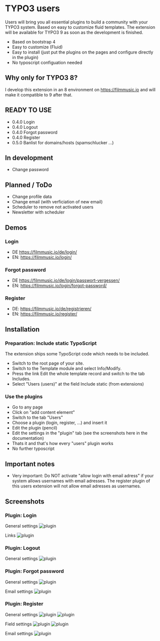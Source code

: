 # TYPO3 users

Users will bring you all essential plugins to build a community with your TYPO3 system. Based on easy to customize fluid templates. The extension will be available for TYPO3 9 as soon as the development is finished.

* Based on bootstrap 4
* Easy to customize (Fluid)
* Easy to install (just put the plugins on the pages and configure directly in the plugin)
* No typoscript configuation needed

## Why only for TYPO3 8?

I develop this extension in an 8 environment on https://filmmusic.io and will make it compatible to 9 after that.

## READY TO USE

* 0.4.0 Login
* 0.4.0 Logout
* 0.4.0 Forgot password
* 0.4.0 Register
* 0.5.0 Banlist for domains/hosts (spamschlucker ...)

## In development

* Change password

## Planned / ToDo

* Change profile data
* Change email (with verficiation of new email)
* Scheduler to remove not activated users
* Newsletter with scheduler

## Demos

### Login
* DE https://filmmusic.io/de/login/
* EN: https://filmmusic.io/login/

### Forgot password
* DE https://filmmusic.io/de/login/passwort-vergessen/
* EN: https://filmmusic.io/login/forgot-password/

### Register
* DE: https://filmmusic.io/de/registrieren/
* EN: https://filmmusic.io/register/

## Installation

### Preparation: Include static TypoScript
The extension ships some TypoScript code which needs to be included.

* Switch to the root page of your site.
* Switch to the Template module and select Info/Modify.
* Press the link Edit the whole template record and switch to the tab Includes.
* Select "Users (users)" at the field Include static (from extensions)

### Use the plugins

* Go to any page
* Click on "add content element"
* Switch to the tab "Users"
* Choose a plugin (login, register, ...) and insert it
* Edit the plugin (pencil)
* Edit the settings in the "plugin" tab (see the screenshots here in the documentation)
* Thats it and that's how every "users" plugin works
* No further typoscript

## Important notes

* Very important: Do NOT activate "allow login with email adress" if your system allows usernames with email adresses. The register plugin of this users extension will not allow email adresses as usernames.

## Screenshots

### Plugin: Login

General settings
![plugin](Documentation/login.jpg)

Links
![plugin](Documentation/login2.jpg)

### Plugin: Logout

General settings
![plugin](Documentation/logout.jpg)

### Plugin: Forgot password

General settings
![plugin](Documentation/forgotpass1.jpg)

Email settings
![plugin](Documentation/forgotpass2.jpg)

### Plugin: Register

General settings
![plugin](Documentation/register1.JPG)
![plugin](Documentation/register2.JPG)

Field settings
![plugin](Documentation/register3.JPG)
![plugin](Documentation/register4.JPG)

Email settings
![plugin](Documentation/register5.JPG)